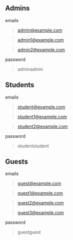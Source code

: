 ## Admins


emails
> admin@example.com

> admin1@example.com

> admin2@example.com

password
> adminadmin


## Students


emails
> student@example.com

> student1@example.com

> student2@example.com

password
> studentstudent



## Guests


emails
> guest@example.com

> guest1@example.com

> guest2@example.com

> guest3@example.com

password
> guestguest